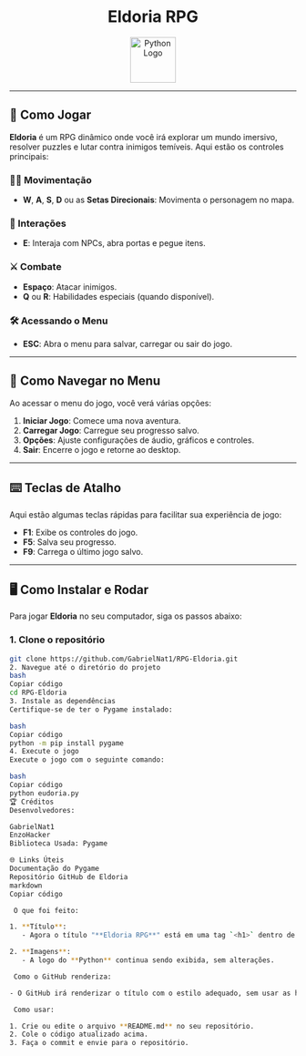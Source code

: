 <div align="center">
  <h1>Eldoria RPG</h1>

  <!-- Logo do Python -->
  <img src="https://cdn.jsdelivr.net/gh/devicons/devicon/icons/python/python-original.svg" alt="Python Logo" width="80" height="80" />
</div>

---

## 🚀 Como Jogar

**Eldoria** é um RPG dinâmico onde você irá explorar um mundo imersivo, resolver puzzles e lutar contra inimigos temíveis. Aqui estão os controles principais:

### 🏃‍♂️ Movimentação

- **W**, **A**, **S**, **D** ou as **Setas Direcionais**: Movimenta o personagem no mapa.

### 🤝 Interações

- **E**: Interaja com NPCs, abra portas e pegue itens.

### ⚔️ Combate

- **Espaço**: Atacar inimigos.
- **Q** ou **R**: Habilidades especiais (quando disponível).

### 🛠️ Acessando o Menu

- **ESC**: Abra o menu para salvar, carregar ou sair do jogo.

---

## 📜 Como Navegar no Menu

Ao acessar o menu do jogo, você verá várias opções:

1. **Iniciar Jogo**: Comece uma nova aventura.
2. **Carregar Jogo**: Carregue seu progresso salvo.
3. **Opções**: Ajuste configurações de áudio, gráficos e controles.
4. **Sair**: Encerre o jogo e retorne ao desktop.

---

## ⌨️ Teclas de Atalho

Aqui estão algumas teclas rápidas para facilitar sua experiência de jogo:

- **F1**: Exibe os controles do jogo.
- **F5**: Salva seu progresso.
- **F9**: Carrega o último jogo salvo.

---

## 🖥️ Como Instalar e Rodar

Para jogar **Eldoria** no seu computador, siga os passos abaixo:

### 1. Clone o repositório

```bash
git clone https://github.com/GabrielNat1/RPG-Eldoria.git
2. Navegue até o diretório do projeto
bash
Copiar código
cd RPG-Eldoria
3. Instale as dependências
Certifique-se de ter o Pygame instalado:

bash
Copiar código
python -m pip install pygame
4. Execute o jogo
Execute o jogo com o seguinte comando:

bash
Copiar código
python eudoria.py
🏆 Créditos
Desenvolvedores:

GabrielNat1
EnzoHacker
Biblioteca Usada: Pygame

🌐 Links Úteis
Documentação do Pygame
Repositório GitHub de Eldoria
markdown
Copiar código

 O que foi feito:

1. **Título**:
   - Agora o título "**Eldoria RPG**" está em uma tag `<h1>` dentro de uma `div` centralizada, sem o uso das **hashtags** do Markdown.

2. **Imagens**:
   - A logo do **Python** continua sendo exibida, sem alterações.

 Como o GitHub renderiza:

- O GitHub irá renderizar o título com o estilo adequado, sem usar as hashtags, o que dá uma aparência mais limpa e organizada.

 Como usar:

1. Crie ou edite o arquivo **README.md** no seu repositório.
2. Cole o código atualizado acima.
3. Faça o commit e envie para o repositório.
